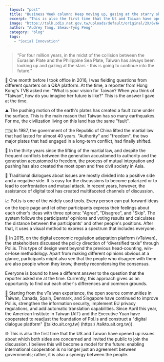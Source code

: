 ```yaml
---
  layout: "post"
  title: "Business Week column: Keep moving up, gazing at the starry sky"
  excerpt: "This is also the first time that the US and Taiwan have opened up issues about which both sides are concerned and invited the public to join the discussion."
  image: "https://talk.pdis.nat.gov.tw/uploads/default/original/2X/6/6e04f33dd4d43861d4f334783209baec38a555bc.jpeg"
  author: "Audrey Tang, Sheau-Tyng Peng"
  category: "blog"
  tags: 
    - "Social Innovation"
---
```



> "For four million years, in the midst of the collision between the Eurasian Plate and the Philippine Sea Plate, Taiwan has always been looking up and gazing at the stars -  this is going to continue into the future."

🌌 One month before I took office in 2016, I was fielding questions from different quarters on a Q&A platform. At the time, a reporter from Hong Kong's TVB asked me: “What is your vision for Taiwan? When you think of “Taiwan”, how do you imagine her future is like?" This is the answer I gave at the time.

⛰ The pushing motion of the earth's plates has created a fault zone under the surface. This is the main reason that Taiwan has so many earthquakes. For me, the civilization living on this land has the same "fault".

🇹🇼 In 1987, the government of the Republic of China lifted the martial law that had lasted for almost 40 years. "Authority" and "freedom", the two major plates that had engaged in a long-term conflict, had finally shifted.

🗽 In the thirty years since the lifting of the martial law, and despite the frequent conflicts between the generation accustomed to authority and the generation accustomed to freedom, the process of mutual integration and pushing has also created the most open and free civil society in Asia.

🔢 Traditional dialogues about issues are mostly divided into a positive side and a negative side. It is easy for the discussions to become polarized or to lead to confrontation and mutual attack. In recent years, however, the assistance of digital tool has created multifaceted channels of discussion.

📈 Pol.is is one of the widely used tools. Every person can put forward ideas on the topic page and let other participants express their feelings about each other's ideas with three options: "Agree", "Disagree", and "Skip". The system follows the participants' opinions and voting results and calculates the distance between the participants' and other people's positions. After that, it uses a visual method to express a spectrum that includes everyone. 

💞 In 2015, on the digital economic regulation adaptation platform (vTaiwan), the stakeholders discussed the policy direction of “diversified taxis” through Pol.is. This type of design went beyond the previous head-counting, win-or-lose methodology. Apart from making different opinions obvious at a glance, participants might also see that the people who disagree with them are also people whom they know, thereby recondensing the consensus.

Everyone is bound to have a different answer to the question that the reporter asked me at the time. Currently, this approach gives us an opportunity to find out each other's differences and common grounds. 

💬 Starting from the vTaiwan experience, the open source communities in Taiwan, Canada, Spain, Denmark, and Singapore have continued to improve Pol.is, strengthen the information security, implement EU privacy regulations, and add automatic translation capabilities. Since April this year, the American Institute in Taiwan (AIT) and the Executive Yuan have cooperated to readjust the foundation of Pol.is and construct a "digital dialogue platform" ([talkto.ait.org.tw] (https:/ /talkto.ait.org.tw)).

🌐 This is also the first time that the US and Taiwan have opened up issues about which both sides are concerned and invited the public to join the discussion. I believe this will become a model for the future: enabling international cooperation is no longer just an agreement between governments; rather, it is also a synergy between the people.
